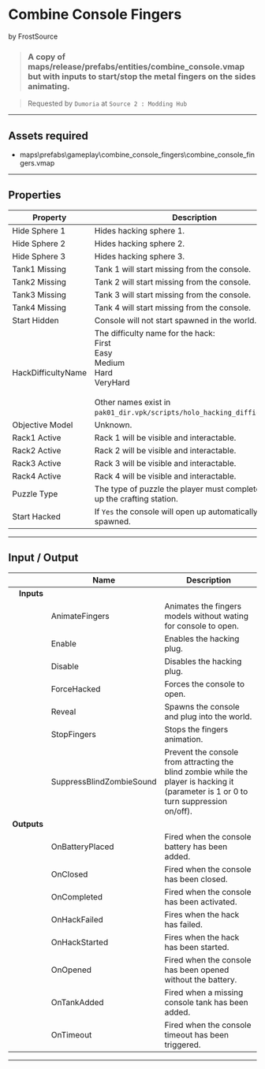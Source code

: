 # Combine Console Fingers
by FrostSource

> ### A copy of maps/release/prefabs/entities/combine_console.vmap but with inputs to start/stop the metal fingers on the sides animating.

> Requested by `Dumoria` at `Source 2 : Modding Hub`

---

## Assets required

- maps\prefabs\gameplay\combine_console_fingers\combine_console_fingers.vmap

---

## Properties

| Property | Description |
| - | - |
| Hide Sphere 1 | Hides hacking sphere 1.
| Hide Sphere 2 | Hides hacking sphere 2.
| Hide Sphere 3 | Hides hacking sphere 3.
| Tank1 Missing | Tank 1 will start missing from the console.
| Tank2 Missing | Tank 2 will start missing from the console.
| Tank3 Missing | Tank 3 will start missing from the console.
| Tank4 Missing | Tank 4 will start missing from the console.
| Start Hidden  | Console will not start spawned in the world.
| HackDifficultyName | The difficulty name for the hack:<br>First<br>Easy<br>Medium<br>Hard<br>VeryHard<br><br>Other names exist in `pak01_dir.vpk/scripts/holo_hacking_difficulty.txt`.
| Objective Model | Unknown.
| Rack1 Active | Rack 1 will be visible and interactable.
| Rack2 Active | Rack 2 will be visible and interactable.
| Rack3 Active | Rack 3 will be visible and interactable.
| Rack4 Active | Rack 4 will be visible and interactable.
| Puzzle Type | The type of puzzle the player must complete to open up the crafting station.
| Start Hacked | If `Yes` the console will open up automatically when spawned.

---

## Input / Output

|| Name | Description |
| -: | - | - |
| **Inputs**
|| AnimateFingers | Animates the fingers models without wating for console to open.
|| Enable | Enables the hacking plug.
|| Disable | Disables the hacking plug.
|| ForceHacked | Forces the console to open.
|| Reveal | Spawns the console and plug into the world.
|| StopFingers | Stops the fingers animation.
|| SuppressBlindZombieSound | Prevent the console from attracting the blind zombie while the player is hacking it (parameter is 1 or 0 to turn suppression on/off).
| **Outputs**
|| OnBatteryPlaced | Fired when the console battery has been added.
|| OnClosed | Fired when the console has been closed.
|| OnCompleted | Fired when the console has been activated.
|| OnHackFailed | Fires when the hack has failed.
|| OnHackStarted | Fires when the hack has been started.
|| OnOpened | Fired when the console has been opened without the battery.
|| OnTankAdded | Fired when a missing console tank has been added.
|| OnTimeout | Fired when the console timeout has been triggered.

---